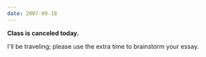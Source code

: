 ```yaml
---
date: 2007-09-18
---
```


**Class is canceled today.**

I'll be traveling; please use the extra time to brainstorm your essay.
